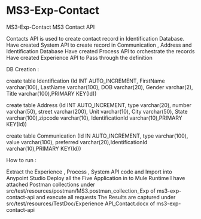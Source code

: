# MS3-Exp-Contact
 MS3-Exp-Contact
MS3 Contact API

Contacts API is used to create contact record in Identification Database. Have created System API to create record in Communication , Address and Identification Database Have created Process API to orchestrate the records Have created Experience API to Pass through the definition

DB Creation :

create table Identification (Id INT AUTO_INCREMENT, FirstName varchar(100), LastName varchar(100), DOB varchar(20), Gender varchar(2), Title varchar(100),PRIMARY KEY(Id))

create table Address (Id INT AUTO_INCREMENT, type varchar(20), number varchar(50), street varchar(200), Unit varchar(10), City varchar(50), State varchar(100),zipcode varchar(10), IdentificationId varchar(10),PRIMARY KEY(Id))

create table Communication (Id IN AUTO_INCREMENT, type varchar(100), value varchar(100), preferred varchar(20),IdentificationId varchar(10),PRIMARY KEY(Id))

How to run :

Extract the Experience , Process , System API code and Import into Anypoint Studio Deploy all the Five Application in to Mule Runtime I have attached Postman collections under src/test/resources/postman/MS3.postman_collection_Exp of ms3-exp-contact-api and execute all requests The Results are captured under src/test/resources/TestDoc/Experience API_Contact.docx of ms3-exp-contact-api
